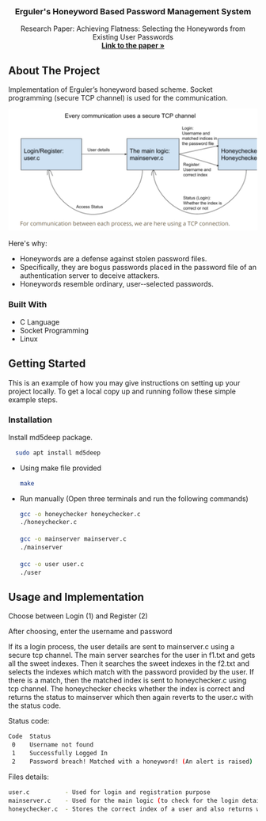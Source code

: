 <!-- PROJECT LOGO -->
<br />
<p align="center">
  <h3 align="center">Erguler's Honeyword Based Password Management System</h3>

  <p align="center">
    Research Paper: Achieving Flatness: Selecting the Honeywords from Existing User Passwords
    <br />
    <a href="https://ieeexplore.ieee.org/document/7047759/"><strong>Link to the paper »</strong></a>
  </p>
</p>



<!-- ABOUT THE PROJECT -->
## About The Project

Implementation of Erguler’s honeyword based scheme. Socket programming (secure TCP channel) is used for the communication.

[![Product Name Screen Shot][product-screenshot]]()

Here's why:
* Honeywords are a defense against stolen password files.
* Specifically, they are bogus passwords placed in the password file of an authentication server to deceive attackers.
* Honeywords resemble ordinary, user-‐selected passwords.


### Built With

* C Language
* Socket Programming
* Linux



<!-- GETTING STARTED -->
## Getting Started

This is an example of how you may give instructions on setting up your project locally.
To get a local copy up and running follow these simple example steps.

### Installation

Install md5deep package.
```sh
  sudo apt install md5deep
```
* Using make file provided
  ```sh
  make
  ```
* Run manually (Open three terminals and run the following commands)
  ```sh
  gcc -o honeychecker honeychecker.c
  ./honeychecker.c
  
  gcc -o mainserver mainserver.c
  ./mainserver
  
  gcc -o user user.c
  ./user

  ```


<!-- USAGE EXAMPLES -->
## Usage and Implementation

Choose between 
Login (1) and 
Register (2)

After choosing, enter the username and password

If its a login process, the user details are sent to mainserver.c using a secure tcp channel.
The main server searches for the user in f1.txt and gets all the sweet indexes. Then it
searches the sweet indexes in the f2.txt and selects the indexes which match with the
password provided by the user. If there is a match, then the matched index is sent to
honeychecker.c using tcp channel. The honeychecker checks whether the index is correct
and returns the status to mainserver which then again reverts to the user.c with the status
code.

Status code: <br>
```sh
Code  Status
 0    Username not found
 1    Successfully Logged In
 2    Password breach! Matched with a honeyword! (An alert is raised)
```

Files details:
```sh
user.c          - Used for login and registration purpose
mainserver.c    - Used for the main logic (to check for the login details provided and registration process)
honeychecker.c  - Stores the correct index of a user and also returns whether the provided index is a correct one or a honeypot
```




<!-- MARKDOWN LINKS & IMAGES -->
[product-screenshot]: images/flow.png
